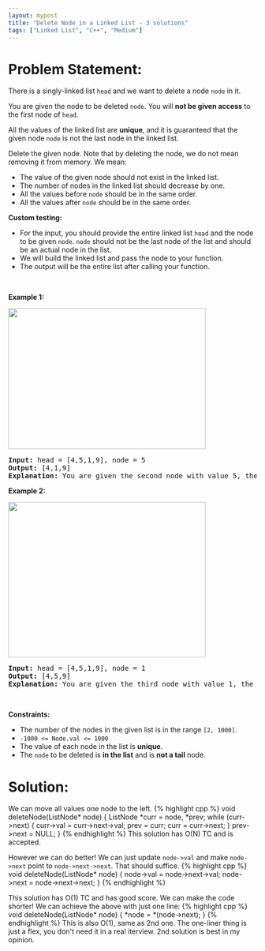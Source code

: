 ```yaml
---
layout: mypost
title: "Delete Node in a Linked List - 3 solutions"
tags: ["Linked List", "C++", "Medium"]
---
```

# Problem Statement:
<p>There is a singly-linked list <code>head</code> and we want to delete a node <code>node</code> in it.</p>

<p>You are given the node to be deleted <code>node</code>. You will <strong>not be given access</strong> to the first node of <code>head</code>.</p>

<p>All the values of the linked list are <strong>unique</strong>, and it is guaranteed that the given node <code>node</code> is not the last node in the linked list.</p>

<p>Delete the given node. Note that by deleting the node, we do not mean removing it from memory. We mean:</p>

<ul>
	<li>The value of the given node should not exist in the linked list.</li>
	<li>The number of nodes in the linked list should decrease by one.</li>
	<li>All the values before <code>node</code> should be in the same order.</li>
	<li>All the values after <code>node</code> should be in the same order.</li>
</ul>

<p><strong>Custom testing:</strong></p>

<ul>
	<li>For the input, you should provide the entire linked list <code>head</code> and the node to be given <code>node</code>. <code>node</code> should not be the last node of the list and should be an actual node in the list.</li>
	<li>We will build the linked list and pass the node to your function.</li>
	<li>The output will be the entire list after calling your function.</li>
</ul>

<p>&nbsp;</p>
<p><strong class="example">Example 1:</strong></p>
<img alt="" src="https://assets.leetcode.com/uploads/2020/09/01/node1.jpg" style="width: 400px; height: 286px;" />
<pre>
<strong>Input:</strong> head = [4,5,1,9], node = 5
<strong>Output:</strong> [4,1,9]
<strong>Explanation: </strong>You are given the second node with value 5, the linked list should become 4 -&gt; 1 -&gt; 9 after calling your function.
</pre>

<p><strong class="example">Example 2:</strong></p>
<img alt="" src="https://assets.leetcode.com/uploads/2020/09/01/node2.jpg" style="width: 400px; height: 315px;" />
<pre>
<strong>Input:</strong> head = [4,5,1,9], node = 1
<strong>Output:</strong> [4,5,9]
<strong>Explanation: </strong>You are given the third node with value 1, the linked list should become 4 -&gt; 5 -&gt; 9 after calling your function.
</pre>

<p>&nbsp;</p>
<p><strong>Constraints:</strong></p>

<ul>
	<li>The number of the nodes in the given list is in the range <code>[2, 1000]</code>.</li>
	<li><code>-1000 &lt;= Node.val &lt;= 1000</code></li>
	<li>The value of each node in the list is <strong>unique</strong>.</li>
	<li>The <code>node</code> to be deleted is <strong>in the list</strong> and is <strong>not a tail</strong> node.</li>
</ul>

# Solution:
We can move all values one node to the left.
 {% highlight cpp %} 
    void deleteNode(ListNode* node) 
    {
        ListNode *curr = node, *prev;
        while (curr->next)
        {
            curr->val = curr->next->val;
            prev = curr;
            curr = curr->next;
        }
        prev->next = NULL;
    }
 {% endhighlight %}
This solution has O(N) TC and is accepted.

However we can do better! We can just update `node->val` and make `node->next` point to `node->next->next`. That should suffice.
 {% highlight cpp %} 
    void deleteNode(ListNode* node) 
    {
        node->val = node->next->val;
        node->next = node->next->next;
    }
 {% endhighlight %}

This solution has O(1) TC and has good score.
We can make the code shorter! We can achieve the above with just one line:
 {% highlight cpp %} 
    void deleteNode(ListNode* node) 
    {
        *node = *(node->next);
    }
 {% endhighlight %}
This is also O(1), same as 2nd one. The one-liner thing is just a flex, you don't need it in a real iterview. 2nd solution is best in my opinion.